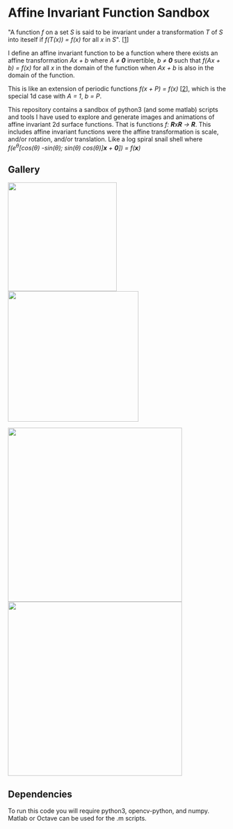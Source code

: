 # Affine Invariant Function Sandbox
"A function *f* on a set *S* is said to be invariant under a transformation *T* of *S* into iteself if *f(T(x)) = f(x)* for all *x* in *S*". [[1]]

I define an affine invariant function to be a function where there exists an affine transformation *Ax + b* where *A &ne; **0*** invertible, *b &ne; **0*** such that
*f(Ax + b) = f(x)* for all *x* in the domain of the function when *Ax + b* is also in the domain of the function.

This is like an extension of periodic functions *f(x + P) = f(x)* [[2]], which is the special 1d case with *A = 1*, *b = P*.

This repository contains a sandbox of python3 (and some matlab) scripts and tools I have used to explore and generate images and animations of affine invariant 2d surface functions. That is functions *f: **R***x***R** &rarr; **R***.
This includes affine invariant functions were the affine transformation is scale, and/or rotation, and/or translation. 
Like a log spiral snail shell where *f(e<sup>&theta;</sup>[cos(&theta;) -sin(&theta;); sin(&theta;) cos(&theta;)]**x** + **0**]) = f(**x**)*

## Gallery
<img src="https://raw.githubusercontent.com/nmillerns/affine_invariant_functions/master/figs/tran_rot.gif" height=250> <img src="https://raw.githubusercontent.com/nmillerns/affine_invariant_functions/master/figs/snailshell.png" height=300>

<img src="https://raw.githubusercontent.com/nmillerns/affine_invariant_functions/master/figs/scaled_tran.gif" height=400> <img src="https://raw.githubusercontent.com/nmillerns/affine_invariant_functions/master/figs/smooth_magic.gif" height=400>

## Dependencies

To run this code you will require python3, opencv-python, and numpy. Matlab or Octave can be used for the .m scripts.

[1]: https://encyclopedia2.thefreedictionary.com/invariant+function 
[2]: https://en.wikipedia.org/wiki/Periodic_function
